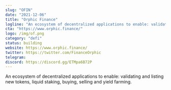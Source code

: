 ```yaml
---
slug: "OFIN"
date: "2021-12-06"
title: "Orphic Finance"
logline: "An ecosystem of decentralized applications to enable: validating and listing new tokens, liquid staking, buying, selling and yield farming."
cta: "https://www.orphic.finance/"
logo: /img/of.png
category: "defi"
status: building
website: https://www.orphic.finance/
twitter: https://twitter.com/FinanceOrphic
telegram: 
discord: https://discord.gg/ETMpa6B72P
---
```


An ecosystem of decentralized applications to enable: validating and listing new tokens, liquid staking, buying, selling and yield farming.
